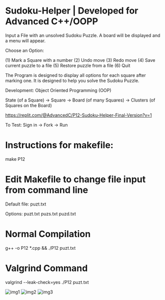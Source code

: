 # Sudoku-Helper | Developed for Advanced C++/OOPP

Input a File with an unsolved Sudoku Puzzle. A board will be displayed and a menu will appear. 

Choose an Option:

(1) Mark a Square with a number
(2) Undo move
(3) Redo move
(4) Save current puzzle to a file
(5) Restore puzzle from a file
(6) Quit

The Program is designed to display all options for each square after marking one. It is designed to help you solve the Sudoku Puzzle.

Development: Object Oriented Programming (OOP)

State (of a Square) -> Square -> Board (of many Squares) -> Clusters (of Squares on the Board)


https://replit.com/@AdvancedC/P12-Sudoku-Helper-Final-Version?v=1

To Test: Sign in -> Fork -> Run

# Instructions for makefile:

make P12

# Edit Makefile to change file input from command line
Default file: puzt.txt

Options:
puzt.txt
puzs.txt
puzd.txt

# Normal Compilation
g++ -o P12 *.cpp && ./P12 puzt.txt

# Valgrind Command
valgrind --leak-check=yes ./P12 puzt.txt

![img1](https://github.com/KazemoKaos/Sudoku-Helper/assets/34223008/09151503-3a13-484a-9657-3698d091721c)
![img2](https://github.com/KazemoKaos/Sudoku-Helper/assets/34223008/3552a1b5-ce28-4b00-a222-7a19d0427ae2)
![img3](https://github.com/KazemoKaos/Sudoku-Helper/assets/34223008/881023b9-1b35-4fc1-aa54-d61a04c1211a)
